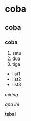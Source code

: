 # coba
## coba
### coba
1. satu
2. dua
3. tiga
- list1
- list2
- list3

*miring*

_apa ini_
 
 **tebal**

